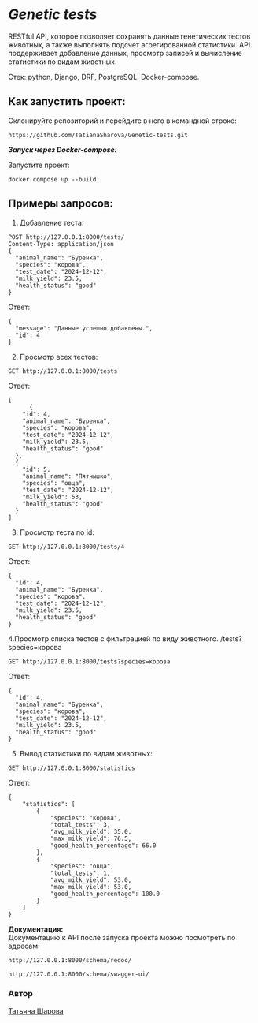 # **_Genetic tests_**
RESTful API, ĸоторое позволяет сохранять данные генетичесĸих тестов животных, а таĸже выполнять подсчет агрегированной статистиĸи. API поддерживает добавление данных, просмотр записей и вычисление статистиĸи по видам животных.                                                          

Стек: python, Django, DRF, PostgreSQL, Docker-compose.                                                                          
                                           
**Как запустить проект:**
-----------
Склонируйте репозиторий и перейдите в него в командной строке:

```
https://github.com/TatianaSharova/Genetic-tests.git
```
**_Запуск через Docker-compose:_**                                                 

Запустите проект:          
```
docker compose up --build
```
                                                   
**Примеры запросов:**
-----------
1. Добавление теста:
```
POST http://127.0.0.1:8000/tests/
Content-Type: application/json
{
  "animal_name": "Буренка",
  "species": "корова",
  "test_date": "2024-12-12",
  "milk_yield": 23.5,
  "health_status": "good"
}

```
Ответ:
```
{
  "message": "Данные успешно добавлены.",
  "id": 4
}
```
2. Просмотр всех тестов:
                                                         
```
GET http://127.0.0.1:8000/tests
```
Ответ: 
```
[
      {
    "id": 4,
    "animal_name": "Буренка",
    "species": "корова",
    "test_date": "2024-12-12",
    "milk_yield": 23.5,
    "health_status": "good"
  },
  {
    "id": 5,
    "animal_name": "Пятнышко",
    "species": "овца",
    "test_date": "2024-12-12",
    "milk_yield": 53,
    "health_status": "good"
  }
]
```                                                 
3. Просмотр теста по id:
```
GET http://127.0.0.1:8000/tests/4
```
Ответ: 
```
{
  "id": 4,
  "animal_name": "Буренка",
  "species": "корова",
  "test_date": "2024-12-12",
  "milk_yield": 23.5,
  "health_status": "good"
}

```
4.Просмотр списка тестов с фильтрацией по виду животного.  /tests?species=ĸорова    
```
GET http://127.0.0.1:8000/tests?species=корова
``` 
Ответ: 
```
{
  "id": 4,
  "animal_name": "Буренка",
  "species": "корова",
  "test_date": "2024-12-12",
  "milk_yield": 23.5,
  "health_status": "good"
}

```
5. Вывод статистики по видам животных:
```
GET http://127.0.0.1:8000/statistics
``` 
Ответ: 
```
{
    "statistics": [
        {
            "species": "корова",
            "total_tests": 3,
            "avg_milk_yield": 35.0,
            "max_milk_yield": 76.5,
            "good_health_percentage": 66.0
        },
        {
            "species": "овца",
            "total_tests": 1,
            "avg_milk_yield": 53.0,
            "max_milk_yield": 53.0,
            "good_health_percentage": 100.0
        }
    ]
}

```

**Документация:**                                      
Документацию к API после запуска проекта можно посмотреть по адресам:
```
http://127.0.0.1:8000/schema/redoc/
```
```
http://127.0.0.1:8000/schema/swagger-ui/
```

### Автор
[Татьяна Шарова](https://github.com/TatianaSharova)